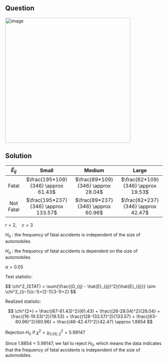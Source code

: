 ## Question

<img width="400" alt="image" src="https://github.com/user-attachments/assets/399df56a-8315-4876-bf0d-0c303c9b90d7"  />

## Solution

|$\hat{E}_{ij}$|               Small                 |                 Medium             |               Large                |
| :----------: | :---------------------------------: | :--------------------------------: | :--------------------------------: |
| Fatal        | $\frac{195*109}{346} \approx 61.43$ | $\frac{89*109}{346} \approx 28.04$ | $\frac{62*109}{346} \approx 19.53$ |
| Not Fatal    |$\frac{195*237}{346} \approx 133.57$ | $\frac{89*237}{346} \approx 60.96$ | $\frac{62*237}{346} \approx 42.47$ |

$r=2, \quad c=3$

$H_0$ : the frequency of fatal accidents is independent of the size of automobiles

$H_a$ : the frequency of fatal accidents is dependent on the size of automobiles  

$\alpha = 0.05$

Test statistic:

$$
\chi^2_{STAT} = \sum{\frac{(O_{ij} - \hat{E}_{ij})^2}{\hat{E}\_\{ij}}} \sim \chi^2\_{(r-1)(c-1)=(2-1)(3-1)=2}
$$

Realized statistic:

$$
\chi^{2*} = \frac{(67-61.43)^2}{61.43} + \frac{(26-28.04)^2}{28.04} + \frac{(16-19.53)^2}{19.53} + \frac{(128-133.57)^2}{133.57} + \frac{(63-60.96)^2}{60.96} + \frac{(46-42.47)^2}{42.47} \approx 1.8854
$$

Rejection $H_0$ if $\chi^{2} > \chi^2_{0.05;2} = 5.99147$

Since 1.8854 < 5.99147, we fail to reject $H_0$, which means the data indicates that the frequency of fatal accidents is independent of the size of automobiles.
